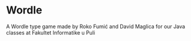 # Wordle
A Wordle type game made by Roko Fumić and David Maglica for our Java classes at Fakultet Informatike u Puli
